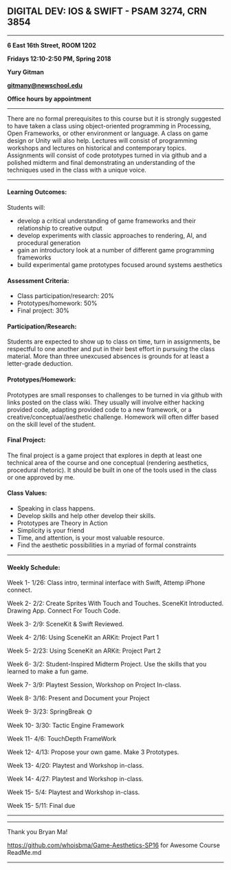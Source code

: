 ## DIGITAL DEV: IOS & SWIFT - PSAM 3274, CRN 3854

---

**6 East 16th Street, ROOM 1202**

**Fridays 12:10-2:50 PM, Spring 2018**

**Yury Gitman**

**gitmany@newschool.edu**

**Office hours by appointment**

---
There are no formal prerequisites to this course but it is strongly suggested to have taken a class using object-oriented programming in Processing, Open Frameworks, or other environment or language. A class on game design or Unity will also help. Lectures will consist of programming workshops and lectures on historical and contemporary topics. Assignments will consist of code prototypes turned in via github and a polished midterm and final demonstrating an understanding of the techniques used in the class with a unique voice. 

---
#### Learning Outcomes: 
Students will:
* develop a critical understanding of game frameworks and their relationship to creative output
* develop experiments with classic approaches to rendering, AI, and procedural generation
* gain an introductory look at a number of different game programming frameworks
* build experimental game prototypes focused around systems aesthetics 
#### Assessment Criteria:	
* Class participation/research: 20%
* Prototypes/homework: 50%
* Final project: 30%
#### Participation/Research: 
Students are expected to show up to class on time, turn in assignments, be respectful to one another and put in their best effort in pursuing the class material. More than three unexcused absences is grounds for at least a letter-grade deduction.
#### Prototypes/Homework: 
Prototypes are small responses to challenges to be turned in via github with links posted on the class wiki. They usually will involve either hacking provided code, adapting provided code to a new framework, or a creative/conceptual/aesthetic challenge. Homework will often differ based on the skill level of the student.
#### Final Project: 

The final project is a game project that explores in depth at least one technical area of the course and one conceptual (rendering aesthetics, procedural rhetoric). It should be built in one of the tools used in the class or one approved by me.


#### Class Values:

* Speaking in class happens. 
* Develop skills and help other develop their skills.
* Prototypes are Theory in Action
* Simplicity is your friend 
* Time, and attention, is your most valuable resource. 
* Find the aesthetic possibilities in a myriad of formal constraints


---
#### Weekly Schedule:

Week 1- 1/26: Class intro, terminal interface with Swift, Attemp iPhone connect. 

Week 2- 2/2: Create Sprites With Touch and Touches. SceneKit Introducted. Drawing App. Connect For Touch Code.

Week 3- 2/9: SceneKit & Swift Reviewed.

Week 4- 2/16: Using SceneKit an ARKit: Project Part 1

Week 5- 2/23: Using SceneKit an ARKit: Project Part 2

Week 6- 3/2: Student-Inspired Midterm Project. Use the skills that you learned to make a fun game. 

Week 7- 3/9: Playtest Session, Workshop on Project In-class.

Week 8- 3/16: Present and Document your Project

Week 9- 3/23: SpringBreak 🌞

Week 10- 3/30: Tactic Engine Framework

Week 11- 4/6: TouchDepth FrameWork

Week 12- 4/13: Propose your own game. Make 3 Prototypes.

Week 13- 4/20: Playtest and Workshop in-class. 

Week 14- 4/27: Playtest and Workshop in-class.

Week 15- 5/4: Playtest and Workshop in-class.

Week 15- 5/11: Final due

---


---

Thank you Bryan Ma!

https://github.com/whoisbma/Game-Aesthetics-SP16 
for Awesome Course ReadMe.md 

---
